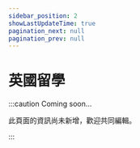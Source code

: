 ```yaml
---
sidebar_position: 2
showLastUpdateTime: true
pagination_next: null
pagination_prev: null
---
```


# 英國留學

:::caution Coming soon...

此頁面的資訊尚未新增，歡迎共同編輯。

:::